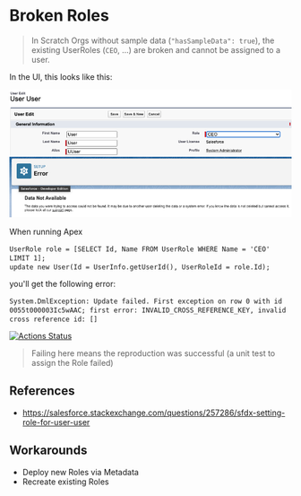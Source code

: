 # Broken Roles

> In Scratch Orgs without sample data (`"hasSampleData": true`), the existing UserRoles (`CEO`, ...) are broken and cannot be assigned to a user.

In the UI, this looks like this:

![Update User](images/assign-ceo-role.png)
![Update User Error](images/assign-ceo-role-error.png)

When running Apex

```
UserRole role = [SELECT Id, Name FROM UserRole WHERE Name = 'CEO' LIMIT 1];
update new User(Id = UserInfo.getUserId(), UserRoleId = role.Id);
```

you'll get the following error:

```
System.DmlException: Update failed. First exception on row 0 with id 0055t000003Ic5wAAC; first error: INVALID_CROSS_REFERENCE_KEY, invalid cross reference id: []
```

[![Actions Status](https://github.com/mdapi-issues/broken-roles/workflows/Reproduce%20issue/badge.svg)](https://github.com/mdapi-issues/broken-roles/actions)

> Failing here means the reproduction was successful (a unit test to assign the Role failed)

## References

- https://salesforce.stackexchange.com/questions/257286/sfdx-setting-role-for-user-user

## Workarounds

- Deploy new Roles via Metadata
- Recreate existing Roles
